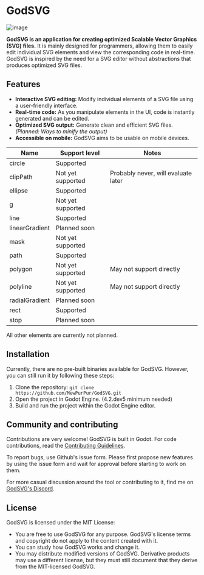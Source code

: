 # GodSVG

![image](https://github.com/MewPurPur/GodSVG/assets/85438892/2a8a674d-af79-4db8-a817-57342549e670)

**GodSVG is an application for creating optimized Scalable Vector Graphics (SVG) files.** It is mainly designed for programmers, allowing them to easily edit individual SVG elements and view the corresponding code in real-time.
GodSVG is inspired by the need for a SVG editor without abstractions that produces optimized SVG files.

## Features

- **Interactive SVG editing:** Modify individual elements of a SVG file using a user-friendly interface.
- **Real-time code:** As you manipulate elements in the UI, code is instantly generated and can be edited.
- **Optimized SVG output:** Generate clean and efficient SVG files. _(Planned: Ways to minify the output)_
- **Accessible on mobile:** GodSVG aims to be usable on mobile devices.

| Name | Support level | Notes |
| --- | --- | --- |
| circle | Supported | |
| clipPath | Not yet supported | Probably never, will evaluate later |
| ellipse | Supported | |
| g | Not yet supported | |
| line | Supported |
| linearGradient | Planned soon | |
| mask | Not yet supported | |
| path | Supported | |
| polygon | Not yet supported | May not support directly |
| polyline | Not yet supported | May not support directly |
| radialGradient | Planned soon | |
| rect | Supported | |
| stop | Planned soon | |

All other elements are currently not planned.

## Installation

Currently, there are no pre-built binaries available for GodSVG. However, you can still run it by following these steps:

1. Clone the repository: `git clone https://github.com/MewPurPur/GodSVG.git`
2. Open the project in Godot Engine. (4.2.dev5 minimum needed)
3. Build and run the project within the Godot Engine editor.

## Community and contributing

Contributions are very welcome! GodSVG is built in Godot. For code contributions, read the [Contributing Guidelines](CONTRIBUTING.md).

To report bugs, use Github's issue form. Please first propose new features by using the issue form and wait for approval before starting to work on them.

For more casual discussion around the tool or contributing to it, find me on [GodSVG's Discord](https://discord.gg/K4ThGckGGw).

## License

GodSVG is licensed under the MIT License:

- You are free to use GodSVG for any purpose. GodSVG's license terms and copyright do not apply to the content created with it.
- You can study how GodSVG works and change it.
- You may distribute modified versions of GodSVG. Derivative products may use a different license, but they must still document that they derive from the MIT-licensed GodSVG.
